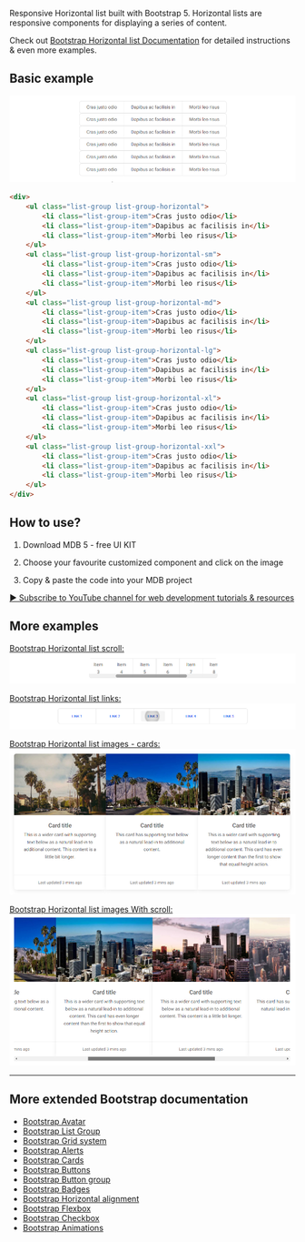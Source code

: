 
Responsive Horizontal list built with Bootstrap 5. Horizontal lists are responsive components for displaying a series of content.

Check out [Bootstrap Horizontal list Documentation](https://mdbootstrap.com/docs/standard/extended/horizontal-list/) for detailed instructions & even more examples.

## Basic example

![Bootstrap 5 Horizontal list](/assets/basic-example.png)

```html
<div>
    <ul class="list-group list-group-horizontal">
        <li class="list-group-item">Cras justo odio</li>
        <li class="list-group-item">Dapibus ac facilisis in</li>
        <li class="list-group-item">Morbi leo risus</li>
    </ul>
    <ul class="list-group list-group-horizontal-sm">
        <li class="list-group-item">Cras justo odio</li>
        <li class="list-group-item">Dapibus ac facilisis in</li>
        <li class="list-group-item">Morbi leo risus</li>
    </ul>
    <ul class="list-group list-group-horizontal-md">
        <li class="list-group-item">Cras justo odio</li>
        <li class="list-group-item">Dapibus ac facilisis in</li>
        <li class="list-group-item">Morbi leo risus</li>
    </ul>
    <ul class="list-group list-group-horizontal-lg">
        <li class="list-group-item">Cras justo odio</li>
        <li class="list-group-item">Dapibus ac facilisis in</li>
        <li class="list-group-item">Morbi leo risus</li>
    </ul>
    <ul class="list-group list-group-horizontal-xl">
        <li class="list-group-item">Cras justo odio</li>
        <li class="list-group-item">Dapibus ac facilisis in</li>
        <li class="list-group-item">Morbi leo risus</li>
    </ul>
    <ul class="list-group list-group-horizontal-xxl">
        <li class="list-group-item">Cras justo odio</li>
        <li class="list-group-item">Dapibus ac facilisis in</li>
        <li class="list-group-item">Morbi leo risus</li>
    </ul>
</div>

```


## How to use?

1. Download MDB 5 - free UI KIT

2. Choose your favourite customized component and click on the image

3. Copy & paste the code into your MDB project

[▶️ Subscribe to YouTube channel for web development tutorials & resources](https://www.youtube.com/MDBootstrap?sub_confirmation=1)

## More examples

[Bootstrap Horizontal list scroll:
![Bootstrap 5 Horizontal list](/assets/scroll.png)](https://mdbootstrap.com/docs/standard/extended/horizontal-list/#section-scroll)

[Bootstrap Horizontal list links:
![Bootstrap 5 Horizontal list](/assets/links.png)](https://mdbootstrap.com/docs/standard/extended/horizontal-list/#section-links)

[Bootstrap Horizontal list images - cards:
![Bootstrap 5 Horizontal list](/assets/images-cards.png)](https://mdbootstrap.com/docs/standard/extended/horizontal-list/#subsection-cards)

[Bootstrap Horizontal list images With scroll:
![Bootstrap 5 Horizontal list](/assets/images-with-scroll.png)](https://mdbootstrap.com/docs/standard/extended/horizontal-list/#subsection-cards-with-scroll)

___

## More extended Bootstrap documentation

<ul>
<li><a href="https://mdbootstrap.com/docs/standard/extended/avatar/">Bootstrap Avatar</a></li>

<li><a href="https://mdbootstrap.com/docs/standard/components/list-group/">Bootstrap List Group</a></li>

<li><a href="https://mdbootstrap.com/docs/standard/layout/grid/">Bootstrap Grid system</a></li>

<li><a href="https://mdbootstrap.com/docs/standard/components/alerts/">Bootstrap Alerts</a></li>

<li><a href="https://mdbootstrap.com/docs/standard/components/cards/">Bootstrap Cards</a></li>

<li><a href="https://mdbootstrap.com/docs/standard/components/buttons/">Bootstrap Buttons</a></li>

<li><a href="https://mdbootstrap.com/docs/standard/components/button-group/">Bootstrap Button group</a></li>

<li><a href="https://mdbootstrap.com/docs/standard/components/badges/">Bootstrap Badges</a></li>

<li><a href="https://mdbootstrap.com/docs/standard/layout/horizontal-alignment/">Bootstrap Horizontal alignment</a></li>

<li><a href="https://mdbootstrap.com/docs/standard/layout/flexbox/">Bootstrap Flexbox</a></li>

<li><a href="https://mdbootstrap.com/docs/standard/forms/checkbox/">Bootstrap Checkbox</a></li>

<li><a href="https://mdbootstrap.com/docs/standard/content-styles/animations/">Bootstrap Animations</a></li>

</ul>

